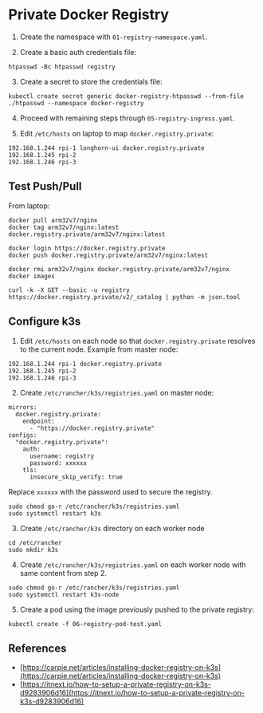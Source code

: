 # Private Docker Registry

1) Create the namespace with `01-registry-namespace.yaml`.

2) Create a basic auth credentials file:
```
htpasswd -Bc htpasswd registry
```

3) Create a secret to store the credentials file:
```
kubectl create secret generic docker-registry-htpasswd --from-file ./htpasswd --namespace docker-registry
```

4) Proceed with remaining steps through `05-registry-ingress.yaml`.

5) Edit `/etc/hosts` on laptop to map `docker.registry.private`:

```
192.168.1.244 rpi-1 longhorn-ui docker.registry.private
192.168.1.245 rpi-2
192.168.1.246 rpi-3
```

## Test Push/Pull

From laptop:
```
docker pull arm32v7/nginx
docker tag arm32v7/nginx:latest docker.registry.private/arm32v7/nginx:latest

docker login https://docker.registry.private
docker push docker.registry.private/arm32v7/nginx:latest

docker rmi arm32v7/nginx docker.registry.private/arm32v7/nginx
docker images

curl -k -X GET --basic -u registry https://docker.registry.private/v2/_catalog | python -m json.tool
```

## Configure k3s

1) Edit `/etc/hosts` on each node so that `docker.registry.private` resolves to the current node. Example from master node:
```
192.168.1.244 rpi-1 docker.registry.private
192.168.1.245 rpi-2
192.168.1.246 rpi-3
```

2) Create `/etc/rancher/k3s/registries.yaml` on master node:

```
mirrors:
  docker.registry.private:
    endpoint:
      - "https://docker.registry.private"
configs:
  "docker.registry.private":
    auth:
      username: registry
      password: xxxxxx
    tls:
      insecure_skip_verify: true
```

Replace `xxxxxx` with the password used to secure the registry.

```
sudo chmod go-r /etc/rancher/k3s/registries.yaml
sudo systemctl restart k3s
```

3) Create `/etc/rancher/k3s` directory on each worker node
```
cd /etc/rancher
sudo mkdir k3s
```

4) Create `/etc/rancher/k3s/registries.yaml` on each worker node with same content from step 2.

```
sudo chmod go-r /etc/rancher/k3s/registries.yaml
sudo systemctl restart k3s-node
```

5) Create a pod using the image previously pushed to the private registry:

```
kubectl create -f 06-registry-pod-test.yaml
```

## References

* [https://carpie.net/articles/installing-docker-registry-on-k3s](https://carpie.net/articles/installing-docker-registry-on-k3s)
* [https://itnext.io/how-to-setup-a-private-registry-on-k3s-d9283906d16](https://itnext.io/how-to-setup-a-private-registry-on-k3s-d9283906d16)
